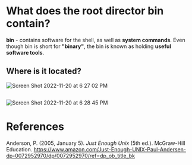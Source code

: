 # What does the root director bin contain? 

**bin** - contains software for the shell, as well as **system commands**. Even though 
bin is short for **"binary"**, the bin is known as holding **useful software tools**. 

## Where is it located? 
![Screen Shot 2022-11-20 at 6 27 02 PM](https://user-images.githubusercontent.com/109105989/202932278-6b310245-d059-4c21-9152-8ef15c9b059b.png)
##
![Screen Shot 2022-11-20 at 6 28 45 PM](https://user-images.githubusercontent.com/109105989/202932366-7bedba2f-e953-4477-bdca-cc3277db7f19.png)




# References 
Anderson, P. (2005, January 5). *Just Enough Unix* (5th ed.). McGraw-Hill Education. <https://www.amazon.com/Just-Enough-UNIX-Paul-Andersen-dp-0072952970/dp/0072952970/ref=dp_ob_title_bk>
